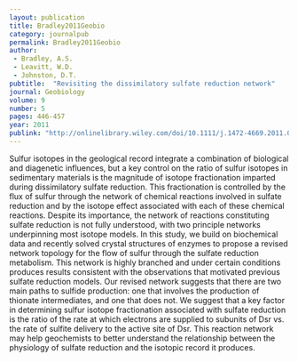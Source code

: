 ```yaml
---
layout: publication
title: Bradley2011Geobio
category: journalpub
permalink: Bradley2011Geobio
author: 
 - Bradley, A.S. 
 - Leavitt, W.D. 
 - Johnston, D.T. 
pubtitle:  "Revisiting the dissimilatory sulfate reduction network"
journal: Geobiology 
volume: 9 
number: 5 
pages: 446-457 
year: 2011
publink: "http://onlinelibrary.wiley.com/doi/10.1111/j.1472-4669.2011.00292.x/full"
---
```

Sulfur isotopes in the geological record integrate a combination of biological and diagenetic influences, but a key control on the ratio of sulfur isotopes in sedimentary materials is the magnitude of isotope fractionation imparted during dissimilatory sulfate reduction. This fractionation is controlled by the flux of sulfur through the network of chemical reactions involved in sulfate reduction and by the isotope effect associated with each of these chemical reactions. Despite its importance, the network of reactions constituting sulfate reduction is not fully understood, with two principle networks underpinning most isotope models. In this study, we build on biochemical data and recently solved crystal structures of enzymes to propose a revised network topology for the flow of sulfur through the sulfate reduction metabolism. This network is highly branched and under certain conditions produces results consistent with the observations that motivated previous sulfate reduction models. Our revised network suggests that there are two main paths to sulfide production: one that involves the production of thionate intermediates, and one that does not. We suggest that a key factor in determining sulfur isotope fractionation associated with sulfate reduction is the ratio of the rate at which electrons are supplied to subunits of Dsr vs. the rate of sulfite delivery to the active site of Dsr. This reaction network may help geochemists to better understand the relationship between the physiology of sulfate reduction and the isotopic record it produces.